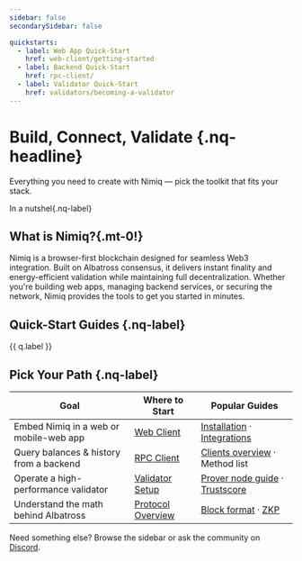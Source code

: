 ```yaml
---
sidebar: false
secondarySidebar: false

quickstarts:
  - label: Web App Quick-Start
    href: web-client/getting-started
  - label: Backend Quick-Start
    href: rpc-client/
  - label: Validator Quick-Start
    href: validators/becoming-a-validator
---
```


<script setup lang="ts">
import Hero from './.vitepress/theme/components/Hero.vue'
import YellowPages from './.vitepress/theme/components/YellowPages.vue'
</script>

# Build, Connect, Validate {.nq-headline}

Everything you need to create with Nimiq — pick the toolkit that fits your stack.

<Hero />

In a nutshel{.nq-label}

## What is Nimiq?{.mt-0!}

Nimiq is a browser-first blockchain designed for seamless Web3 integration. Built on Albatross consensus, it delivers instant finality and energy-efficient validation while maintaining full decentralization. Whether you're building web apps, managing backend services, or securing the network, Nimiq provides the tools to get you started in minutes.

<YellowPages />

## Quick-Start Guides {.nq-label}

<div f-mt-2xl>
  <div flex="~ gap-f-md wrap" f-mb-xl>
    <a v-for="q in $frontmatter.quickstarts" :key="q.label" :href="q.href" nq-pill-blue nq-arrow>{{ q.label }}</a>
  </div>
</div>

## Pick Your Path {.nq-label}

<div f-mt-2xl class="nq-raw">
  <div f-p-lg f-rounded-lg bg="neutral-50/50" border="1 neutral-200">

| Goal | Where to Start | Popular Guides |
|---|---|---|
| Embed Nimiq in a web or mobile-web app | [Web Client](web-client/getting-started) | [Installation](web-client/installation) · [Integrations](web-client/integrations) |
| Query balances & history from a backend | [RPC Client](rpc-client/) | [Clients overview](rpc-client/clients) · Method list |
| Operate a high-performance validator | [Validator Setup](validators/becoming-a-validator) | [Prover node guide](validators/prover-node-guide) · [Trustscore](validators/validator-trustscore) |
| Understand the math behind Albatross | [Protocol Overview](protocol/protocol/overview) | [Block format](protocol/protocol/block-format) · [ZKP](protocol/protocol/ZKP-and-recursive-SNARKs) |

  </div>
</div>

<div f-mt-2xl f-pt-xl border="t-1 neutral-200">
  <p text="f-base neutral-600">
    Need something else? Browse the sidebar or ask the community on <a href="https://discord.gg/cMHemg8" nq-arrow text="blue hover:blue-600">Discord</a>.
  </p>
</div>
